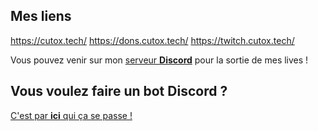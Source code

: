 ## Mes liens
https://cutox.tech/
https://dons.cutox.tech/
https://twitch.cutox.tech/

Vous pouvez venir sur mon <a href="https://discord.cutox.tech/" target="_blank">serveur <strong>Discord</strong></a> pour la sortie de mes lives !

## Vous voulez faire un bot Discord ?
<a href="https://discord.cutox.tech/docs/">C'est par <strong>ici</strong> qui ça se passe !</a>
